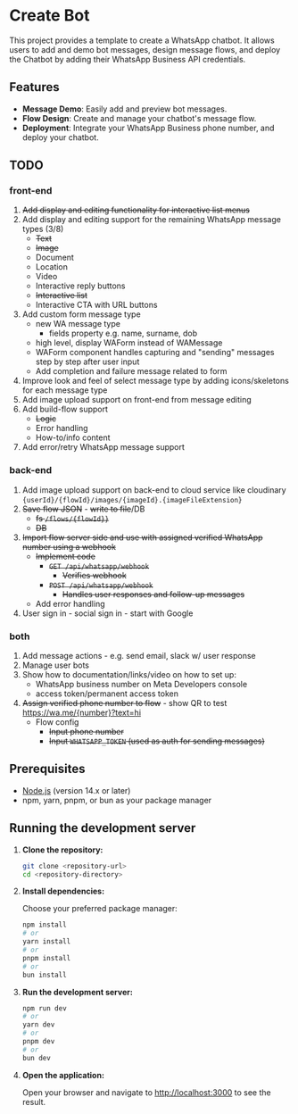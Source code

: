 # Create Bot

This project provides a template to create a WhatsApp chatbot. It allows users to add and demo bot messages, design message flows, and deploy the Chatbot by adding their WhatsApp Business API credentials.

## Features

- **Message Demo**: Easily add and preview bot messages.
- **Flow Design**: Create and manage your chatbot's message flow.
- **Deployment**: Integrate your WhatsApp Business phone number, and deploy your chatbot.

## TODO

### front-end

1. ~~Add display and editing functionality for interactive list menus~~
2. Add display and editing support for the remaining WhatsApp message types (3/8)
   - ~~Text~~
   - ~~Image~~
   - Document
   - Location
   - Video
   - Interactive reply buttons
   - ~~Interactive list~~
   - Interactive CTA with URL buttons
3. Add custom form message type
   - new WA message type
      - fields property e.g. name, surname, dob
   - high level, display WAForm instead of WAMessage
   - WAForm component handles capturing and "sending" messages step by step after user input
   - Add completion and failure message related to form
3. Improve look and feel of select message type by adding icons/skeletons for each message type
4. Add image upload support on front-end from message editing
5. Add build-flow support
   - ~~Logic~~
   - Error handling
   - How-to/info content
6. Add error/retry WhatsApp message support

### back-end

1. Add image upload support on back-end to cloud service like cloudinary `{userId}/{flowId}/images/{imageId}.{imageFileExtension}`
2. ~~Save flow JSON~~ - ~~write to file~~/DB
   - ~~fs `/flows/{flowId}}`~~
   - ~~DB~~
3. ~~Import flow server side and use with assigned verified WhatsApp number using a webhook~~
   - ~~Implement code~~
      - ~~`GET /api/whatsapp/webhook`~~
         - ~~Verifies webhook~~
      - ~~`POST /api/whatsapp/webhook`~~
         - ~~Handles user responses and follow-up messages~~
   - Add error handling
4. User sign in - social sign in - start with Google

### both

1. Add message actions - e.g. send email, slack w/ user response
2. Manage user bots
3. Show how to documentation/links/video on how to set up:
   - WhatsApp business number on Meta Developers console
   - access token/permanent access token
4. ~~Assign verified phone number to flow~~ - show QR to test https://wa.me/{number}?text=hi 
   - Flow config
      - ~~Input phone number~~
      - ~~Input `WHATSAPP_TOKEN` (used as auth for sending messages)~~

## Prerequisites

- [Node.js](https://nodejs.org/) (version 14.x or later)
- npm, yarn, pnpm, or bun as your package manager

## Running the development server

1. **Clone the repository:**

   ```bash
   git clone <repository-url>
   cd <repository-directory>
   ```

2. **Install dependencies:**

   Choose your preferred package manager:

   ```bash
   npm install
   # or
   yarn install
   # or
   pnpm install
   # or
   bun install
   ```

3. **Run the development server:**

   ```bash
   npm run dev
   # or
   yarn dev
   # or
   pnpm dev
   # or
   bun dev
   ```

4. **Open the application:**

   Open your browser and navigate to [http://localhost:3000](http://localhost:3000) to see the result.